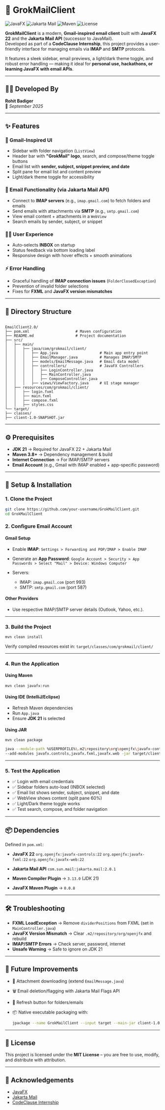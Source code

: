 # 📧 GrokMailClient

![JavaFX](https://img.shields.io/badge/JavaFX-22-blue?logo=java)
![Jakarta Mail](https://img.shields.io/badge/Jakarta%20Mail-2.0.1-orange)
![Maven](https://img.shields.io/badge/Maven-3.8+-green?logo=apachemaven)
![License](https://img.shields.io/badge/License-MIT-lightgrey)

**GrokMailClient** is a modern, **Gmail-inspired email client** built with **JavaFX 22** and the **Jakarta Mail API** (successor to JavaMail).  
Developed as part of a **CodeClause Internship**, this project provides a user-friendly interface for managing emails via **IMAP** and **SMTP** protocols.  

It features a sleek sidebar, email previews, a light/dark theme toggle, and robust error handling — making it ideal for **personal use, hackathons, or learning JavaFX with email APIs**.

---

## 👨‍💻 Developed By
**Rohit Badiger**  
📅 *September 2025*

---

## ✨ Features

### 🎨 Gmail-Inspired UI
- Sidebar with folder navigation (`ListView`)
- Header bar with **"GrokMail" logo**, search, and compose/theme toggle buttons
- Email list with **sender, subject, snippet preview, and date**
- Split pane for email list and content preview
- Light/dark theme toggle for accessibility

### 📩 Email Functionality (via Jakarta Mail API)
- Connect to **IMAP servers** (e.g., `imap.gmail.com`) to fetch folders and emails
- Send emails with attachments via **SMTP** (e.g., `smtp.gmail.com`)
- View email content + attachments in a `WebView`
- Search emails by sender, subject, or snippet

### 🧑‍💻 User Experience
- Auto-selects **INBOX** on startup
- Status feedback via bottom loading label
- Responsive design with hover effects + smooth animations

### ⚡ Error Handling
- Graceful handling of **IMAP connection issues** (`FolderClosedException`)
- Prevention of invalid folder selections
- Fixes for **FXML** and **JavaFX version mismatches**

---

## 📂 Directory Structure

```

EmailClient2.0/
├── pom.xml                     # Maven configuration
├── README.md                   # Project documentation
├── src/
│   ├── main/
│   │   ├── java/com/grokmail/client/
│   │   │   ├── App.java                   # Main app entry point
│   │   │   ├── EmailManager.java          # Manages IMAP/SMTP
│   │   │   ├── models/EmailMessage.java   # Email data model
│   │   │   ├── controllers/               # JavaFX Controllers
│   │   │   │   ├── LoginController.java
│   │   │   │   ├── MainController.java
│   │   │   │   ├── ComposeController.java
│   │   │   ├── views/ViewFactory.java     # UI stage manager
│   ├── resources/com/grokmail/client/
│   │   ├── login.fxml
│   │   ├── main.fxml
│   │   ├── compose.fxml
│   │   ├── styles.css
└── target/
├── classes/
├── client-1.0-SNAPSHOT.jar

````

---

## ⚙️ Prerequisites

- **JDK 21** → Required for JavaFX 22 + Jakarta Mail  
- **Maven 3.8+** → Dependency management & build  
- **Internet Connection** → For IMAP/SMTP servers  
- **Email Account** (e.g., Gmail with IMAP enabled + app-specific password)

---

## 🚀 Setup & Installation

### 1. Clone the Project
```bash
git clone https://github.com/your-username/GrokMailClient.git
cd GrokMailClient
````

### 2. Configure Email Account

#### Gmail Setup

* Enable **IMAP**:
  `Settings > Forwarding and POP/IMAP > Enable IMAP`
* Generate an **App Password**:
  `Google Account > Security > App Passwords > Select "Mail" > Device: Windows Computer`
* Servers:

    * IMAP: `imap.gmail.com` (port 993)
    * SMTP: `smtp.gmail.com` (port 587)

#### Other Providers

* Use respective IMAP/SMTP server details (Outlook, Yahoo, etc.).

---

### 3. Build the Project

```bash
mvn clean install
```

Verify compiled resources exist in:
`target/classes/com/grokmail/client/`

---

### 4. Run the Application

#### Using Maven

```bash
mvn clean javafx:run
```

#### Using IDE (IntelliJ/Eclipse)

* Refresh Maven dependencies
* Run `App.java`
* Ensure **JDK 21** is selected

#### Using JAR

```bash
mvn clean package

java --module-path %USERPROFILE%\.m2\repository\org\openjfx\javafx-controls\22\javafx-controls-22.jar;%USERPROFILE%\.m2\repository\org\openjfx\javafx-fxml\22\javafx-fxml-22.jar;%USERPROFILE%\.m2\repository\org\openjfx\javafx-web\22\javafx-web-22.jar ^
--add-modules javafx.controls,javafx.fxml,javafx.web -jar target/client-1.0-SNAPSHOT.jar
```

---

### 5. Test the Application

* ✅ Login with email credentials
* ✅ Sidebar folders auto-load (INBOX selected)
* ✅ Email list shows sender, subject, snippet, and date
* ✅ WebView shows content (split pane 60%)
* ✅ Light/Dark theme toggle works
* ✅ Test search, compose, and folder navigation

---

## 📦 Dependencies

Defined in `pom.xml`:

* **JavaFX 22**
  `org.openjfx:javafx-controls:22`
  `org.openjfx:javafx-fxml:22`
  `org.openjfx:javafx-web:22`

* **Jakarta Mail API**
  `com.sun.mail:jakarta.mail:2.0.1`

* **Maven Compiler Plugin** → `3.13.0` (JDK 21)

* **JavaFX Maven Plugin** → `0.0.8`

---

## 🛠️ Troubleshooting

* **FXML LoadException** → Remove `dividerPositions` from FXML (set in `MainController.java`)
* **JavaFX Version Mismatch** → Clear `.m2/repository/org/openjfx` and rebuild
* **IMAP/SMTP Errors** → Check server, password, internet
* **Unsafe Warning** → Safe to ignore on JDK 21

---

## 🚧 Future Improvements

* 📎 Attachment downloading (extend `EmailMessage.java`)
* 🗑️ Email deletion/flagging with Jakarta Mail Flags API
* 🔄 Refresh button for folders/emails
* 📦 Native executable packaging with:

  ```bash
  jpackage --name GrokMailClient --input target --main-jar client-1.0-SNAPSHOT.jar --type app-image
  ```

---

## 📜 License

This project is licensed under the **MIT License** – you are free to use, modify, and distribute with attribution.

---

## 🌟 Acknowledgements

* [JavaFX](https://openjfx.io/)
* [Jakarta Mail](https://eclipse-ee4j.github.io/mail/)
* [CodeClause Internship](https://codeclause.com/)

```


